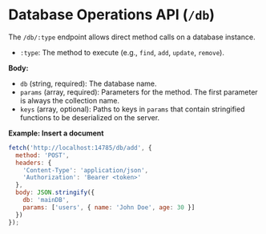 # Database Operations API (`/db`)

The `/db/:type` endpoint allows direct method calls on a database instance.

- `:type`: The method to execute (e.g., `find`, `add`, `update`, `remove`).

**Body:**

- `db` (string, required): The database name.
- `params` (array, required): Parameters for the method. The first parameter is always the collection name.
- `keys` (array, optional): Paths to keys in `params` that contain stringified functions to be deserialized on the server.

**Example: Insert a document**

```javascript
fetch('http://localhost:14785/db/add', {
  method: 'POST',
  headers: {
    'Content-Type': 'application/json',
    'Authorization': 'Bearer <token>'
  },
  body: JSON.stringify({
    db: 'mainDB',
    params: ['users', { name: 'John Doe', age: 30 }]
  })
});
```